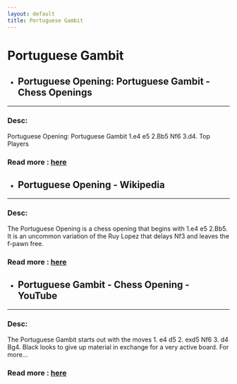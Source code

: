 ```yaml
---
layout: default
title: Portuguese Gambit
---
```

# Portuguese Gambit
- ## **Portuguese Opening: Portuguese Gambit - Chess Openings** 

---
### Desc: 
 Portuguese Opening: Portuguese Gambit 1.e4 e5 2.Bb5 Nf6 3.d4. Top Players 
### Read more : [here](https://www.chess.com/openings/Portuguese-Opening-Portuguese-Gambit) 
- ## **Portuguese Opening - Wikipedia** 

---
### Desc: 
 The Portuguese Opening is a chess opening that begins with 1.e4 e5 2.Bb5. It is an uncommon variation of the Ruy Lopez that delays Nf3 and leaves the f-pawn free. 
### Read more : [here](https://en.wikipedia.org/wiki/Portuguese_Opening) 
- ## **Portuguese Gambit - Chess Opening - YouTube** 

---
### Desc: 
 The Portuguese Gambit starts out with the moves 1. e4 d5 2. exd5 Nf6 3. d4 Bg4. Black looks to give up material in exchange for a very active board. For more... 
### Read more : [here](https://www.youtube.com/watch?v=KW5sdQlCfks) 


